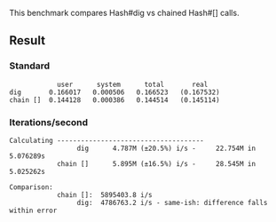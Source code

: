 This benchmark compares Hash#dig vs chained Hash#[] calls.

## Result
### Standard
```
            user      system      total       real
dig       0.166017   0.000506   0.166523   (0.167532)
chain []  0.144128   0.000386   0.144514   (0.145114)
```

### Iterations/second
```
Calculating -------------------------------------
                 dig      4.787M (±20.5%) i/s -     22.754M in   5.076289s
            chain []      5.895M (±16.5%) i/s -     28.545M in   5.025262s

Comparison:
            chain []:  5895403.8 i/s
                 dig:  4786763.2 i/s - same-ish: difference falls within error
```
